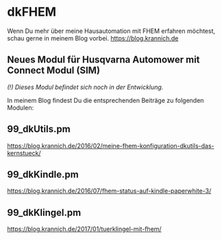 # dkFHEM

Wenn Du mehr über meine Hausautomation mit FHEM erfahren möchtest, schau gerne in meinem Blog vorbei.
https://blog.krannich.de

## Neues Modul für Husqvarna Automower mit Connect Modul (SIM)
*(!) Dieses Modul befindet sich noch in der Entwicklung.*

In meinem Blog findest Du die entsprechenden Beiträge zu folgenden Modulen:

## 99_dkUtils.pm
https://blog.krannich.de/2016/02/meine-fhem-konfiguration-dkutils-das-kernstueck/

## 99_dkKindle.pm
https://blog.krannich.de/2016/07/fhem-status-auf-kindle-paperwhite-3/

## 99_dkKlingel.pm
https://blog.krannich.de/2017/01/tuerklingel-mit-fhem/
